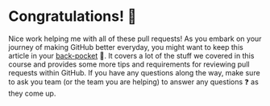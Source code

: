 # Congratulations! :tada:

Nice work helping me with all of these pull requests! As you embark on your journey of making GitHub better everyday, you might want to keep this article in your [back-pocket](https://githubber.com/article/crafts/engineering/how-to-review-a-pull-request#approving-a-pull-request) :jeans:. It covers a lot of the stuff we covered in this course and provides some more tips and requirements for reviewing pull requests within GitHub. If you have any questions along the way, make sure to ask you team (or the team you are helping) to answer any questions :question: as they come up.
